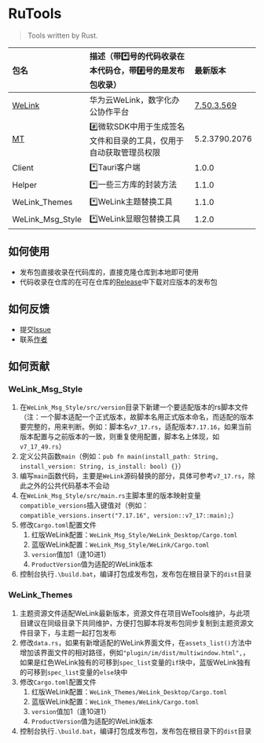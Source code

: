 # RuTools

> Tools written by Rust.

| 包名               | 描述（带*️⃣号的代码收录在本代码仓，带#️⃣号的是发布包收录）     | 最新版本                          |
|:-----------------|:-------------------------------------|:------------------------------|
| [WeLink]         | 华为云WeLink，数字化办公协作平台                  | [7.50.3.569][WeLink-Download] |
| [MT]             | #️⃣微软SDK中用于生成签名文件和目录的工具，仅用于自动获取管理员权限 | 5.2.3790.2076                 |
| Client           | *️⃣Tauri客户端                          | 1.0.0                         |
| Helper           | *️⃣一些三方库的封装方法                        | 1.1.0                         |
| WeLink_Themes    | *️⃣WeLink主题替换工具                      | 1.1.0                         |
| WeLink_Msg_Style | *️⃣WeLink显眼包替换工具                     | 1.2.0                         |

[MT]: https://learn.microsoft.com/zh-cn/windows/win32/sbscs/mt-exe "点击跳转"

[WeLink]: https://www.huaweicloud.com/product/welink "点击跳转"

[WeLink-Download]: https://static.hc-cdn.com/installpkg/WeLink_setup.exe "点击跳转"

## 如何使用

- 发布包直接收录在代码库的，直接克隆仓库到本地即可使用
- 代码收录在仓库的在可在仓库的[Release](https://github.com/yequanrui/RuTools/releases)中下载对应版本的发布包

## 如何反馈

- 提交[Issue](https://github.com/yequanrui/RuTools/issues)
- 联系[作者](mailto:yequanrui@qq.com)

## 如何贡献

### WeLink_Msg_Style

1. 在`WeLink_Msg_Style/src/version`目录下新建一个要适配版本的rs脚本文件（注：一个脚本适配一个正式版本，故脚本名用正式版本命名，而适配的版本要完整的，用来判断。例如：脚本名`v7_17.rs`，适配版本`7.17.16`，如果当前版本配置与之前版本的一致，则重复使用配置，脚本名上体现，如`v7_17_49.rs`）
2. 定义公共函数`main`（例如：`pub fn main(install_path: String, install_version: String, is_install: bool) {}`）
3. 编写`main`函数代码，主要是`WeLink`源码替换的部分，具体可参考`v7_17.rs`，除此之外的公共代码基本不会动
4. 在`WeLink_Msg_Style/src/main.rs`主脚本里的版本映射变量`compatible_versions`插入键值对（例如：`compatible_versions.insert("7.17.16", version::v7_17::main);`）
5. 修改`Cargo.toml`配置文件
    1. 红版WeLink配置：`WeLink_Msg_Style/WeLink_Desktop/Cargo.toml`
    2. 蓝版WeLink配置：`WeLink_Msg_Style/WeLink/Cargo.toml`
    3. `version`值加1（逢10进1）
    4. `ProductVersion`值为适配的WeLink版本
6. 控制台执行`.\build.bat`，编译打包成发布包，发布包在根目录下的`dist`目录

### WeLink_Themes

1. 主题资源文件适配WeLink最新版本，资源文件在项目WeTools维护，与此项目建议在同级目录下共同维护，方便打包脚本将发布包同步复制到主题资源文件目录下，与主题一起打包发布
2. 修改`data.rs`，如果有新增适配的WeLink界面文件，在`assets_list()`方法中增加该界面文件的相对路径，例如`"plugin/im/dist/multiwindow.html",`，如果是红色WeLink独有的可移到`spec_list`变量的`if`块中，蓝版WeLink独有的可移到`spec_list`变量的`else`块中
3. 修改`Cargo.toml`配置文件
    1. 红版WeLink配置：`WeLink_Themes/WeLink_Desktop/Cargo.toml`
    2. 蓝版WeLink配置：`WeLink_Themes/WeLink/Cargo.toml`
    3. `version`值加1（逢10进1）
    4. `ProductVersion`值为适配的WeLink版本
4. 控制台执行`.\build.bat`，编译打包成发布包，发布包在根目录下的`dist`目录
